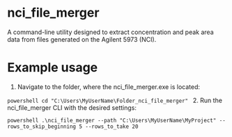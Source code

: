 # nci_file_merger
A command-line utility designed to extract concentration and peak area data from files generated on the Agilent 5973 (NCI).

# Example usage

1. Navigate to the folder, where the nci_file_merger.exe is located:

`powershell
cd "C:\Users\MyUserName\Folder_nci_file_merger"
`
2. Run the nci_file_merger CLI with the desired settings:

`powershell
.\nci_file_merger --path "C:\Users\MyUserName\MyProject" --rows_to_skip_beginning 5 --rows_to_take 20
`
